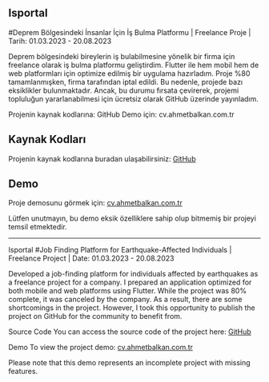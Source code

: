 ## Isportal

#Deprem Bölgesindeki İnsanlar İçin İş Bulma Platformu | Freelance Proje | Tarih: 01.03.2023 - 20.08.2023

Deprem bölgesindeki bireylerin iş bulabilmesine yönelik bir firma için freelance olarak iş bulma platformu geliştirdim. Flutter ile hem mobil hem de web platformları için optimize edilmiş bir uygulama hazırladım. Proje %80 tamamlanmışken, firma tarafından iptal edildi. Bu nedenle, projede bazı eksiklikler bulunmaktadır. Ancak, bu durumu fırsata çevirerek, projemi topluluğun yararlanabilmesi için ücretsiz olarak GitHub üzerinde yayınladım.

Projenin kaynak kodlarına: GitHub
Demo için: cv.ahmetbalkan.com.tr

## Kaynak Kodları
Projenin kaynak kodlarına buradan ulaşabilirsiniz: [GitHub](ProjenizinGitHubLinki)
## Demo
Proje demosunu görmek için: [cv.ahmetbalkan.com.tr](http://cv.ahmetbalkan.com.tr)

Lütfen unutmayın, bu demo eksik özelliklere sahip olup bitmemiş bir projeyi temsil etmektedir.

----------------------------------------------------------------------------------------------
Isportal
#Job Finding Platform for Earthquake-Affected Individuals | Freelance Project | Date: 01.03.2023 - 20.08.2023

Developed a job-finding platform for individuals affected by earthquakes as a freelance project for a company. I prepared an application optimized for both mobile and web platforms using Flutter. While the project was 80% complete, it was canceled by the company. As a result, there are some shortcomings in the project. However, I took this opportunity to publish the project on GitHub for the community to benefit from.


Source Code
You can access the source code of the project here: [GitHub](ProjenizinGitHubLinki)

Demo
To view the project demo: [cv.ahmetbalkan.com.tr](http://cv.ahmetbalkan.com.tr)

Please note that this demo represents an incomplete project with missing features.

